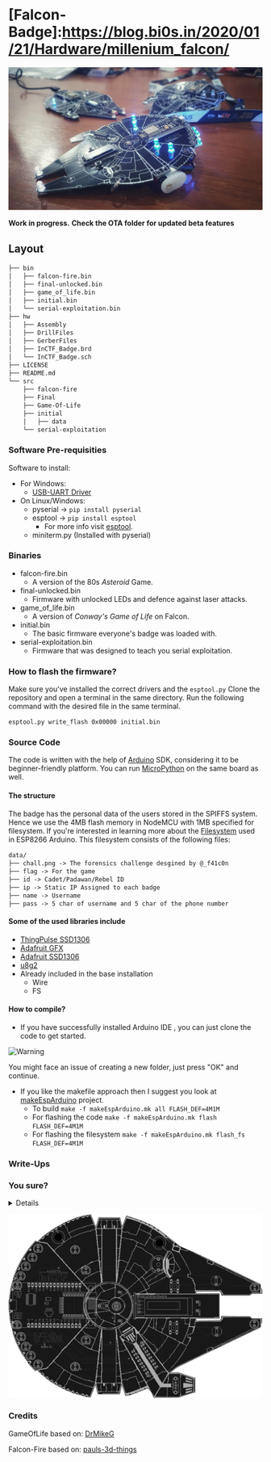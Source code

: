 # [Falcon-Badge]:https://blog.bi0s.in/2020/01/21/Hardware/millenium_falcon/
![image](final_look.png)

**Work in progress.**
**Check the OTA folder for updated beta features**

## Layout
```
├── bin
│   ├── falcon-fire.bin
│   ├── final-unlocked.bin
│   ├── game_of_life.bin
│   ├── initial.bin
│   └── serial-exploitation.bin
├── hw
│   ├── Assembly
│   ├── DrillFiles
│   ├── GerberFiles
│   ├── InCTF_Badge.brd
│   └── InCTF_Badge.sch
├── LICENSE
├── README.md
└── src
    ├── falcon-fire
    ├── Final
    ├── Game-Of-Life
    ├── initial
    │   ├── data
    └── serial-exploitation
```
### Software Pre-requisities
Software to install:
* For Windows:
    * [USB-UART Driver](https://www.silabs.com/products/development-tools/software/usb-to-uart-bridge-vcp-drivers)
* On Linux/Windows:
    * pyserial -> ```pip install pyserial```
    * esptool -> ```pip install esptool```
        * For more info visit [esptool](https://github.com/espressif/esptool).
    * miniterm.py (Installed with pyserial)

### Binaries

* falcon-fire.bin
    * A version of the 80s *Asteroid* Game.
* final-unlocked.bin
    * Firmware with unlocked LEDs and defence against laser attacks.
* game_of_life.bin
    * A version of *Conway's Game of Life* on Falcon.
* initial.bin
    * The basic firmware everyone's badge was loaded with.
* serial-exploitation.bin
    * Firmware that was designed to teach you serial exploitation.


### How to flash the firmware?

Make sure you've installed the correct drivers and the ```esptool.py```
Clone the repository and open a terminal in the same directory.
Run the following command with the desired file in the same terminal.
```
esptool.py write_flash 0x00000 initial.bin
```
### Source Code
The code is written with the help of [Arduino](https://github.com/esp8266/Arduino) SDK, considering it to be beginner-friendly platform. You can run [MicroPython](https://docs.micropython.org/en/latest/esp8266/tutorial/intro.html) on the same board as well.
#### The structure
The badge has the personal data of the users stored in the SPIFFS system. Hence we use the 4MB flash memory in NodeMCU with 1MB specified for filesystem.
If you're interested in learning more about the [Filesystem](https://arduino-esp8266.readthedocs.io/en/latest/filesystem.html) used in ESP8266 Arduino. 
This filesystem consists of the following files:
```
data/
├── chall.png -> The forensics challenge desgined by @_f41c0n
├── flag -> For the game 
├── id -> Cadet/Padawan/Rebel ID
├── ip -> Static IP Assigned to each badge
├── name -> Username
├── pass -> 5 char of username and 5 char of the phone number

```
#### Some of the used libraries include
* [ThingPulse SSD1306](https://github.com/ThingPulse/esp8266-oled-ssd1306)
* [Adafruit GFX](https://github.com/adafruit/Adafruit-GFX-Library)
* [Adafruit SSD1306](https://github.com/adafruit/Adafruit_SSD1306)
* [u8g2](https://github.com/olikraus/u8g2)
* Already included in the base installation
    * Wire
    * FS
#### How to compile? 
* If you have successfully installed Arduino IDE , you can just clone the code to get started.

![Warning](https://i.ibb.co/0JGRqHv/error.png)

You might face an issue of creating a new folder, just press "OK" and continue.
* If you like the makefile approach then I suggest you look at [makeEspArduino](https://github.com/plerup/makeEspArduino) project.
    * To build 
        ```make -f makeEspArduino.mk all FLASH_DEF=4M1M```
    * For flashing the code 
        ```make -f makeEspArduino.mk flash FLASH_DEF=4M1M```
    * For flashing the filesystem 
        ```make -f makeEspArduino.mk flash_fs FLASH_DEF=4M1M```
        
### Write-Ups 
<h3>You sure?</h3><details>

## Web Challenge
`?id=100` gives the correct flag

## Image Challenge
There is a base64 text appended to the image. Extracting and decoding it will give a table of 8 columns representing the 8 bits of each character.
Extract the binary data and decode it to get the flag.

## Serial Exploitation
The challenge starts with a login screen and on choosing the login option requires you to enter a randomly generated OTP. On analysis we can see that the LDR which is connected to the analog pin of the NodeMCU is used as the random seed for generating pseudo-random values. 

If we short the analog pin with the VCC the random seed value will remain constant and so the pattern of generated OTP will remain constant. So by using a sample code to generate the OTP pattern or by brute-force you can login to the system.

Once you login, you will get an option to read data from the board. You only have permission to read a maximum of 50 characters. But the array from which you are reading data is a byte array of size 260. The input given is to a signed 8 bit variable and the program first checks if the value is greater less than 50. After the initial condition is passed the value is moved to an unsigned 8 bit variable and then that many number of characters from the array is printed. So if we enter a negative number like ‘-1’ it will bypass the initial check and when the value is moved to the unsigned variable -1 becomes 255 and we can read 255 characters from the array. The flag is stored from the 188th index so the output we get by giving -1 as the input will contain the flag!

FLAG : falcon{y0u_3xtr4ct3d_th3_s3ctr3t_d4t4}
</details>


![image](PCB_design.png)

### Credits

GameOfLife based on: [DrMikeG](https://raw.githubusercontent.com/DrMikeG/Conway/master/GameOfLife/GameOfLife.ino)

Falcon-Fire based on: [pauls-3d-things](https://github.com/pauls-3d-things/arduino-space-hopper)
